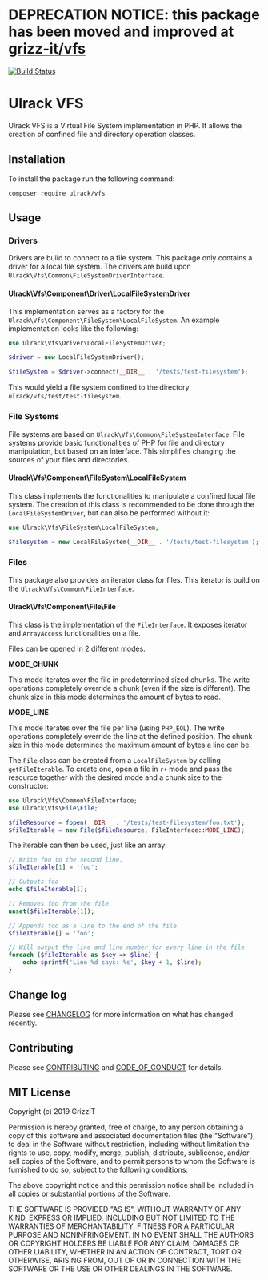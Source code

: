 # DEPRECATION NOTICE: this package has been moved and improved at [grizz-it/vfs](https://github.com/grizz-it/vfs)

[![Build Status](https://travis-ci.com/ulrack/vfs.svg?branch=master)](https://travis-ci.com/ulrack/vfs)

# Ulrack VFS

Ulrack VFS is a Virtual File System implementation in PHP.
It allows the creation of confined file and directory operation classes.

## Installation

To install the package run the following command:

```
composer require ulrack/vfs
```

## Usage

### Drivers

Drivers are build to connect to a file system.
This package only contains a driver for a local file system.
The drivers are build upon `Ulrack\Vfs\Common\FileSystemDriverInterface`.

#### Ulrack\Vfs\Component\Driver\LocalFileSystemDriver

This implementation serves as a factory for the `Ulrack\Vfs\Component\FileSystem\LocalFileSystem`.
An example implementation looks like the following:

```php
use Ulrack\Vfs\Driver\LocalFileSystemDriver;

$driver = new LocalFileSystemDriver();

$fileSystem = $driver->connect(__DIR__ . '/tests/test-filesystem');
```

This would yield a file system confined to the directory `ulrack/vfs/test/test-filesystem`.

### File Systems

File systems are based on `Ulrack\Vfs\Common\FileSystemInterface`.
File systems provide basic functionalities of PHP for file and directory manipulation,
but based on an interface. This simplifies changing the sources of your files and directories.

#### Ulrack\Vfs\Component\FileSystem\LocalFileSystem

This class implements the functionalities to manipulate a confined local file system.
The creation of this class is recommended to be done through the `LocalFileSystemDriver`,
but can also be performed without it:

```php
use Ulrack\Vfs\FileSystem\LocalFileSystem;

$filesystem = new LocalFileSystem(__DIR__ . '/tests/test-filesystem');
```

### Files

This package also provides an iterator class for files.
This iterator is build on the `Ulrack\Vfs\Common\FileInterface`.

#### Ulrack\Vfs\Component\File\File

This class is the implementation of the `FileInterface`.
It exposes iterator and `ArrayAccess` functionalities on a file.

Files can be opened in 2 different modes.

**MODE_CHUNK**

This mode iterates over the file in predetermined sized chunks.
The write operations completely override a chunk (even if the size is different).
The chunk size in this mode determines the amount of bytes to read.

**MODE_LINE**

This mode iterates over the file per line (using `PHP_EOL`).
The write operations completely override the line at the defined position.
The chunk size in this mode determines the maximum amount of bytes a line can be.

The `File` class can be created from a `LocalFileSystem` by calling `getFileIterable`.
To create one, open a file in `r+` mode and pass the resource together with the desired mode and a chunk size to the constructor:

```php
use Ulrack\Vfs\Common\FileInterface;
use Ulrack\Vfs\File\File;

$fileResource = fopen(__DIR__ . '/tests/test-filesystem/foo.txt');
$fileIterable = new File($fileResource, FileInterface::MODE_LINE);
```

The iterable can then be used, just like an array:

```php
// Write foo to the second line.
$fileIterable[1] = 'foo';

// Outputs foo
echo $fileIterable[1];

// Removes foo from the file.
unset($fileIterable[1]);

// Appends foo as a line to the end of the file.
$fileIterable[] = 'foo';

// Will output the line and line number for every line in the file.
foreach ($fileIterable as $key => $line) {
    echo sprintf('Line %d says: %s', $key + 1, $line);
}
```

## Change log

Please see [CHANGELOG](CHANGELOG.md) for more information on what has changed recently.

## Contributing

Please see [CONTRIBUTING](CONTRIBUTING.md) and [CODE_OF_CONDUCT](CODE_OF_CONDUCT.md) for details.

## MIT License

Copyright (c) 2019 GrizzIT

Permission is hereby granted, free of charge, to any person obtaining a copy
of this software and associated documentation files (the "Software"), to deal
in the Software without restriction, including without limitation the rights
to use, copy, modify, merge, publish, distribute, sublicense, and/or sell
copies of the Software, and to permit persons to whom the Software is
furnished to do so, subject to the following conditions:

The above copyright notice and this permission notice shall be included in all
copies or substantial portions of the Software.

THE SOFTWARE IS PROVIDED "AS IS", WITHOUT WARRANTY OF ANY KIND, EXPRESS OR
IMPLIED, INCLUDING BUT NOT LIMITED TO THE WARRANTIES OF MERCHANTABILITY,
FITNESS FOR A PARTICULAR PURPOSE AND NONINFRINGEMENT. IN NO EVENT SHALL THE
AUTHORS OR COPYRIGHT HOLDERS BE LIABLE FOR ANY CLAIM, DAMAGES OR OTHER
LIABILITY, WHETHER IN AN ACTION OF CONTRACT, TORT OR OTHERWISE, ARISING FROM,
OUT OF OR IN CONNECTION WITH THE SOFTWARE OR THE USE OR OTHER DEALINGS IN THE
SOFTWARE.
